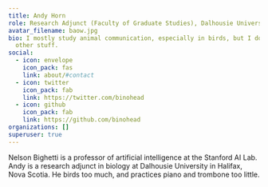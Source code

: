 ```yaml
---
title: Andy Horn
role: Research Adjunct (Faculty of Graduate Studies), Dalhousie University
avatar_filename: baow.jpg
bio: I mostly study animal communication, especially in birds, but I do lots of
  other stuff.
social:
  - icon: envelope
    icon_pack: fas
    link: about/#contact
  - icon: twitter
    icon_pack: fab
    link: https://twitter.com/binohead
  - icon: github
    icon_pack: fab
    link: https://github.com/binohead
organizations: []
superuser: true
---
```

Nelson Bighetti is a professor of artificial intelligence at the Stanford AI Lab. Andy is a research adjunct in biology at Dalhousie University in Halifax, Nova Scotia. He birds too much, and practices piano and trombone too little.